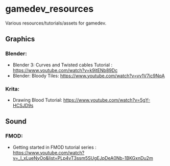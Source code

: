 # gamedev_resources
Various resources/tutorials/assets for gamedev.

## Graphics
### Blender:
- Blender 3: Curves and Twisted cables Tutorial : https://www.youtube.com/watch?v=k9itENb89Dc
- Blender: Bloody Tiles: https://www.youtube.com/watch?v=vv1V7ic9NqA

### Krita:
- Drawing Blood Tutorial: https://www.youtube.com/watch?v=5gY-HCSJD9s

## Sound
### FMOD:
- Getting started in FMOD tutorial series : https://www.youtube.com/watch?v=_l_xLueNyOo&list=PLp4vT3ssm5SUgEJpDeA0Nb-1BKGxnDu2m
